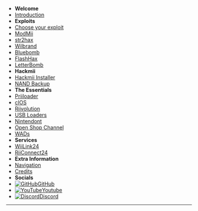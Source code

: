 - **Welcome**
- [Introduction](/README)
- **Exploits**
- [Choose your exploit](/chooseyourexploit)
- [ModMii](modmii)
- [str2hax](/str2hax)
- [Wilbrand](/wilbrand)
- [Bluebomb](/bluebomb)
- [FlashHax](/FlashHax)
- [LetterBomb](/letterbomb)
- **Hackmii**
- [Hackmii Installer](/hackmii-installer)
- [NAND Backup](/nandbackup)
- **The Essentials**
- [Priiloader](/priiloader)
- [cIOS](/cIOS)
- [Riivolution](/riivolution)
- [USB Loaders](/usbloaders)
- [Nintendont](/nintendont)
- [Open Shop Channel](/OSC)
- [WADs](/wads)
- **Services**
- [WiiLink24](/WiiLink)
- [RiiConnect24](/rc24)
- **Extra Information**
- [Navigation](/navigation)
- [Credits](/credits)
- **Socials**
- [![GitHub](https://icongr.am/simple/github.svg?color=808080&size=16)GitHub](https://github.com/zuper64/wii-homebrew)
- [![YouTube](https://icongr.am/simple/youtube.svg?color=808080&size=16)Youtube](https://www.youtube.com/@Zuper64)
- [![Discord](https://icongr.am/simple/discord.svg?color=808080&size=16)Discord](https://discord.gg/dK5rNaMhMt)
---
